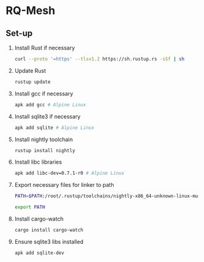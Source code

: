 # RQ-Mesh

## Set-up

1. Install Rust if necessary

    ```bash
    curl --proto '=https' --tlsv1.2 https://sh.rustup.rs -sSf | sh
    ```

2. Update Rust

    ```bash
    rustup update
    ```

3. Install gcc if necessary

    ```bash
    apk add gcc # Alpine Linux
    ```

4. Install sqlite3 if necessary

    ```bash
    apk add sqlite # Alpine Linux
    ```

5. Install nightly toolchain

    ```bash
    rustup install nightly
    ```

6. Install libc libraries

    ```bash
    apk add libc-dev=0.7.1-r0 # Alpine Linux
    ```

7. Export necessary files for linker to path

    ```bash
    PATH=$PATH:/root/.rustup/toolchains/nightly-x86_64-unknown-linux-musl/lib/rustlib/x86_64-unknown-linux-musl/lib/self-contained

    export PATH
    ```

8. Install cargo-watch

    ```bash
    cargo install cargo-watch
    ```

9. Ensure sqlite3 libs installed

    ```bash
    apk add sqlite-dev
    ```
